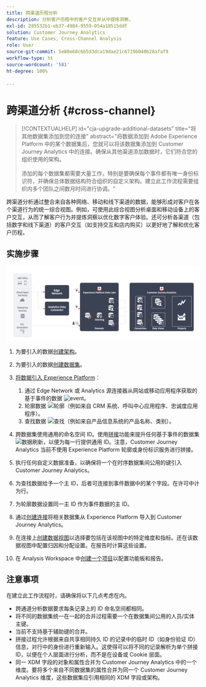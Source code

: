 ```yaml
---
title: 跨渠道历程分析
description: 分析客户历程中的客户交互并从中提炼洞察。
exl-id: 285532b1-eb37-4984-9559-054a18515ddf
solution: Customer Journey Analytics
feature: Use Cases, Cross-Channel Analysis
role: User
source-git-commit: 5e80e68c6b5d3dca19dae21c6719b040b28afaf9
workflow-type: ht
source-wordcount: '581'
ht-degree: 100%

---
```


# 跨渠道分析 {#cross-channel}

<!-- markdownlint-disable MD034 -->

>[!CONTEXTUALHELP]
>id="cja-upgrade-additional-datasets"
>title="将其他数据集添加到您的连接"
>abstract="将数据添加到 Adobe Experience Platform 中的某个数据集后，您就可以将该数据集添加到 Customer Journey Analytics 中的连接。确保从其他渠道添加数据时，它们符合您的组织使用的架构。<br><br>添加的每个数据集都需要大量工作，特别是要确保每个事件都有唯一身份标识符，并确保总体数据结构符合组织的自定义架构。建立此工作流程需要组织内多个团队之间数月时间进行协调。"

<!-- markdownlint-enable MD034 -->

跨渠道分析通过整合来自各种网络、移动和线下渠道的数据，能够形成对客户在各个渠道行为的统一综合视图。例如，可使用此综合视图分析桌面和移动设备上的客户交互，从而了解客户行为并提炼洞察以优化数字客户体验。还可分析各渠道（包括数字和线下渠道）的客户交互（如支持交互和店内购买）以更好地了解和优化客户历程。

## 实施步骤

![本节所述的实施步骤流程。](../assets/cca-architecture.png)

1. 为要引入的数据[创建架构](https://experienceleague.adobe.com/docs/experience-platform/xdm/tutorials/create-schema-ui.html?lang=zh-Hans)。
1. 为要引入的数据[创建数据集](https://experienceleague.adobe.com/docs/platform-learn/tutorials/data-ingestion/create-datasets-and-ingest-data.html)。
1. [将数据引入 Experience Platform](https://experienceleague.adobe.com/docs/platform-learn/tutorials/data-ingestion/understanding-data-ingestion.html)：
   1. 通过 Edge Network 或 Analytics 源连接器从网站或移动应用程序获取的基于事件的数据 ![event](https://spectrum.adobe.com/static/icons/workflow_18/Smock_Events_18_N.svg)。
   2. 轮廓数据 ![轮廓](https://spectrum.adobe.com/static/icons/workflow_18/Smock_User_18_N.svg)（例如来自 CRM 系统、呼叫中心应用程序、忠诚度应用程序）。
   3. 查找数据 ![查找](https://spectrum.adobe.com/static/icons/workflow_18/Smock_Search_18_N.svg)（例如来自产品信息系统的产品名称、类别）。

1. 跨数据集使用通用的命名空间 ID。使用[拼接](../../stitching/overview.md)功能来提升任何基于事件的数据集![数据刷新](https://spectrum.adobe.com/static/icons/workflow_18/Smock_DataRefresh_18_N.svg)，以便为每一行提供通用 ID。注意，Customer Journey Analytics 当前不使用 Experience Platform 轮廓或身份标识服务进行拼接。
1. 执行任何自定义数据准备，以确保将一个在时序数据集间公用的键引入 Customer Journey Analytics。
1. 为查找数据给予一个主 ID，后者可连接到事件数据中的某个字段。在许可中计为行。
1. 为轮廓数据设置同一主 ID 作为事件数据的主 ID。
1. 通过[创建连接](../../connections/overview.md)将相关数据集从 Experience Platform 导入到 Customer Journey Analytics。
1. 在连接上[创建数据视图](/help/data-views/create-dataview.md)以选择要包括在该视图中的特定维度和指标。还在该数据视图中配置归因和分配设置。在报告时计算这些设置。
1. 在 Analysis Workspace 中[创建一个项目](/help/analysis-workspace/home.md)以配置功能板和报告。

## 注意事项

在建立此工作流程时，请确保将以下几点考虑在内。

* 跨通道分析数据要求每条记录上的 ID 命名空间都相同。
* 将不同的数据集统一在一起的合并过程需要一个在数据集间公用的人员/实体主键。
* 当前不支持基于辅助键的合并。
* 拼接过程允许根据来自共享相同持久 ID 的记录中的临时 ID（如身份验证 ID）信息，对行中的身份进行重新输入。这使得可以将不同的记录解析为单个拼接 ID，以便在个人层面进行分析，而不是在设备或 Cookie 层面。
* 同一 XDM 字段的对象和属性合并为 Customer Journey Analytics 中的一个维度。要将多个来自不同数据集的属性合并为同一个 Customer Journey Analytics 维度，这些数据集应引用相同的 XDM 字段或架构。

